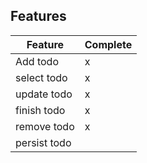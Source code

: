 
## Features

Feature | Complete
--|--
Add todo|x
select todo|x
update todo|x
finish todo|x
remove todo|x
persist todo|
